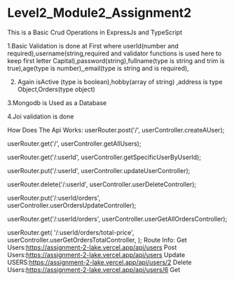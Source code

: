# Level2_Module2_Assignment2
This is a Basic Crud Operations in ExpressJs and TypeScript  

1.Basic Validation is done at First where userId(number and required),username(string,required and validator functions is used here to keep first letter Capital),password(string),fullname(type is string and trim is true),age(type is number),,email(type is string and is required),  

2. Again isActive (type is boolean),hobby(array of string) ,address is type Object,Orders(type object)
   
3.Mongodb is Used as a Database  

4.Joi validation is done

  How Does The Api Works:
userRouter.post('/', userController.createAUser);

userRouter.get('/', userController.getAllUsers);

userRouter.get('/:userId', userController.getSpecificUserByUserId);

userRouter.put('/:userId', userController.updateUserController);

userRouter.delete('/:userId', userController.userDeleteController);

userRouter.put('/:userId/orders', userController.userOrdersUpdateController);

userRouter.get('/:userId/orders', userController.userGetAllOrdersController);

userRouter.get(
  '/:userId/orders/total-price',
  userController.userGetOrdersTotalController,
);
Route Info:
Get Users:https://assignment-2-lake.vercel.app/api/users
Post Users:https://assignment-2-lake.vercel.app/api/users
Update USERS:https://assignment-2-lake.vercel.app/api/users/2
Delete Users:https://assignment-2-lake.vercel.app/api/users/6
   Get
